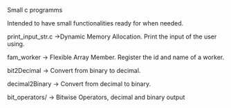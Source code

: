 Small c programms

Intended to have small functionalities ready for when needed. 

print_input_str.c ->Dynamic Memory Allocation. Print the input of the user using.

fam_worker -> Flexible Array Member. Register the id and name of a worker. 

bit2Decimal -> Convert from binary to decimal.

decimal2Binary -> Convert from decimal to binary.

bit_operators/ -> Bitwise Operators, decimal and binary output
